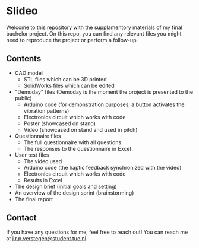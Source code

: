 # Slideo
Welcome to this repository with the supplamentory materials of my final bachelor project. On this repo, you can find any relevant files you might need to reproduce the project or perform a follow-up.

## Contents
- CAD model
  - STL files which can be 3D printed
  - SolidWorks files which can be edited
- "Demoday" files
  (Demoday is the moment the project is presented to the public)
  - Arduino code (for demonstration purposes, a button activates the vibration patterns)
  - Electronics circuit which works with code
  - Poster (showcased on stand)
  - Video (showcased on stand and used in pitch)
- Questionnaire files
  - The full questionnaire with all questions
  - The responses to the questionnaire in Excel
- User test files
  - The video used
  - Arduino code (the haptic feedback synchronized with the video)
  - Electronics circuit which works with code
  - Results in Excel
- The design brief (initial goals and setting)
- An overview of the design sprint (brainstorming)
- The final report

## Contact
If you have any questions for me, feel free to reach out! You can reach me at j.r.p.verstegen@student.tue.nl.
